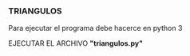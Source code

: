### TRIANGULOS

Para ejecutar el programa debe hacerce en python 3

EJECUTAR EL ARCHIVO **"triangulos.py"**

